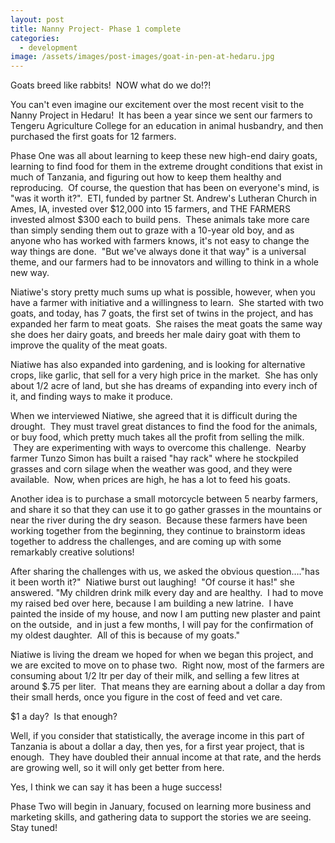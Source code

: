 ```yaml
---
layout: post
title: Nanny Project- Phase 1 complete
categories:
  - development
image: /assets/images/post-images/goat-in-pen-at-hedaru.jpg
---
```


Goats breed like rabbits! &nbsp;NOW what do we do!?!

You can't even imagine our excitement over the most recent visit to the Nanny Project in Hedaru! &nbsp;It has been a year since we sent our farmers to Tengeru Agriculture College for an education in animal husbandry, and then purchased the first goats for 12 farmers.

Phase One was all about learning to keep these new high-end dairy goats, learning to find food for them in the extreme drought conditions that exist in much of Tanzania, and figuring out how to keep them healthy and reproducing. &nbsp;Of course, the question that has been on everyone's mind, is "was it worth it?". &nbsp;ETI, funded by partner St. Andrew's Lutheran Church in Ames, IA, invested over $12,000 into 15 farmers, and THE FARMERS invested almost $300 each to build pens. &nbsp;These animals take more care than simply sending them out to graze with a 10-year old boy, and as anyone who has worked with farmers knows, it's not easy to change the way things are done. &nbsp;"But we've always done it that way" is a universal theme, and our farmers had to be innovators and willing to think in a whole new way.

Niatiwe's story pretty much sums up what is possible, however, when you have a farmer with initiative and a willingness to learn. &nbsp;She started with two goats, and today, has 7 goats, the first set of twins in the project, and has expanded her farm to meat goats. &nbsp;She raises the meat goats the same way she does her dairy goats, and breeds her male dairy goat with them to improve the quality of the meat goats.

Niatiwe has also expanded into gardening, and is looking for alternative crops, like garlic, that sell for a very high price in the market. &nbsp;She has only about 1/2 acre of land, but she has dreams of expanding into every inch of it, and finding ways to make it produce.

When we interviewed Niatiwe, she agreed that it is difficult during the drought. &nbsp;They must travel great distances to find the food for the animals, or buy food, which pretty much takes all the profit from selling the milk. &nbsp;They are experimenting with ways to overcome this challenge. &nbsp;Nearby farmer Tunzo Simon has built a raised "hay rack" where he stockpiled grasses and corn silage when the weather was good, and they were available. &nbsp;Now, when prices are high, he has a lot to feed his goats.

Another idea is to purchase a small motorcycle between 5 nearby farmers, and share it so that they can use it to go gather grasses in the mountains or near the river during the dry season. &nbsp;Because these farmers have been working together from the beginning, they continue to brainstorm ideas together to address the challenges, and are coming up with some remarkably creative solutions!

After sharing the challenges with us, we asked the obvious question…."has it been worth it?" &nbsp;Niatiwe burst out laughing! &nbsp;"Of course it has!" she answered. "My children drink milk every day and are healthy. &nbsp;I had to move my raised bed over here, because I am building a new latrine. &nbsp;I have painted the inside of my house, and now I am putting new plaster and paint on the outside, &nbsp;and in just a few months, I will pay for the confirmation of my oldest daughter. &nbsp;All of this is because of my goats."

Niatiwe is living the dream we hoped for when we began this project, and we are excited to move on to phase two. &nbsp;Right now, most of the farmers are consuming about 1/2 ltr per day of their milk, and selling a few litres at around $.75 per liter. &nbsp;That means they are earning about a dollar a day from their small herds, once you figure in the cost of feed and vet care.

$1 a day? &nbsp;Is that enough?

Well, if you consider that statistically, the average income in this part of Tanzania is about a dollar a day, then yes, for a first year project, that is enough. &nbsp;They have doubled their annual income at that rate, and the herds are growing well, so it will only get better from here.

Yes, I think we can say it has been a huge success!

Phase Two will begin in January, focused on learning more business and marketing skills, and gathering data to support the stories we are seeing.&nbsp; Stay tuned!

&nbsp;

&nbsp;

&nbsp;

&nbsp;

&nbsp;